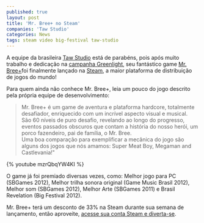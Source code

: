 ```yaml
---
published: true
layout: post
title: 'Mr. Bree+ no Steam'
companies: 'Taw Studio'
categories: News
tags: steam video big-festival taw-studio
---
```


A equipe da brasileira [Taw Studio](http://tawstudio.com/) est&#225; de parab&#233;ns, pois ap&#243;s muito trabalho e dedica&#231;&#227;o na [campanha Greenlight](http://jogosdaqui.blog.uol.com.br/arch2013-05-01_2013-05-31.html#2013_05-02_19_08_27-154784552-0), seu fant&#225;stico game [Mr. Bree+](http://store.steampowered.com/app/264220/)foi finalmente lan&#231;ado 
na [Steam](http://store.steampowered.com/app/264220/), a maior plataforma de distribui&#231;&#227;o de jogos do mundo!
 
Para quem ainda n&#227;o conhece Mr. Bree+, leia um pouco do jogo descrito pela pr&#243;pria equipe de desenvolvimento:
 
> Mr. Bree+ &#233; um game de aventura e plataforma hardcore, totalmente desafiador, enriquecido com um incr&#237;vel aspecto visual e musical.  
> S&#227;o 60 n&#237;veis de puro desafio, revelando ao longo do progresso, eventos passados obscuros que contam a hist&#243;ria do nosso her&#243;i, um porco fazendeiro, pai de fam&#237;lia, o Mr. Bree.  
> Uma boa compara&#231;&#227;o para exemplificar a mec&#226;nica do jogo s&#227;o alguns dos jogos que n&#243;s amamos: Super Meat Boy, Megaman and Castlevania!&quot;

{% youtube mzrQbqYW4KI %}
 
O game j&#225; foi premiado diversas vezes, como: Melhor jogo para PC (SBGames 2012), Melhor trilha sonora original (Game Music Brasil 2012), Melhor som (SBGames 2012), Melhor Arte (SBGames 2011) e Brasil Revelation (Big Festival 2012).
 
Mr. Bree+ ter&#225; um desconto de 33% na Steam durante sua semana de lan&#231;amento, ent&#227;o aproveite, [acesse sua conta Steam e diverta-se](http://store.steampowered.com/app/264220/).